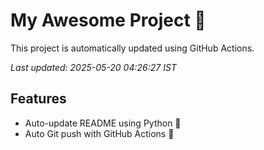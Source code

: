 # My Awesome Project 🚀

This project is automatically updated using GitHub Actions.

_Last updated: 2025-05-20 04:26:27 IST_

## Features
- Auto-update README using Python 🐍
- Auto Git push with GitHub Actions 🤖
